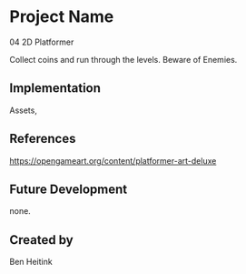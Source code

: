 # Project Name
04 2D Platformer

Collect coins and run through the levels. Beware of Enemies.

## Implementation
Assets, 

## References
https://opengameart.org/content/platformer-art-deluxe
## Future Development
none.
## Created by
Ben Heitink
